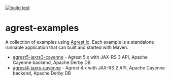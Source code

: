 [![build test](https://github.com/agrestio/agrest-examples/actions/workflows/maven.yml/badge.svg)](https://github.com/agrestio/agrest-examples/actions/workflows/maven.yml)

# agrest-examples

A collection of examples using [Agrest.io](https://agrest.io). Each example is a standalone runnable application that can built and started with Maven.

* [agrest5-jaxrs3-cayenne](agrest5-jaxrs3-cayenne) - Agrest 5.x with JAX-RS 3 API, Apache Cayenne backend, Apache Derby DB
* [agrest4-jaxrs-cayenne](agrest4-jaxrs-cayenne) - Agrest 4.x with JAX-RS 2 API, Apache Cayenne backend, Apache Derby DB
